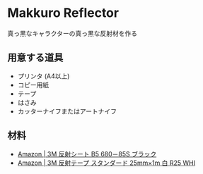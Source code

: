 # Makkuro Reflector

真っ黒なキャラクターの真っ黒な反射材を作る

## 用意する道具

- プリンタ (A4以上)
- コピー用紙
- テープ
- はさみ
- カッターナイフまたはアートナイフ

## 材料

- [Amazon | 3M 反射シート B5 680－85S ブラック](https://www.amazon.co.jp/gp/product/B0091GHC7S/)
- [Amazon | 3M 反射テープ スタンダード 25mm×1m 白 R25 WHI](https://www.amazon.co.jp/gp/product/B002YMNJNC/)
